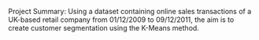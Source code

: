 Project Summary: Using a dataset containing online sales transactions of a UK-based retail company from 01/12/2009 to 09/12/2011, the aim is to create customer segmentation using the K-Means method.
